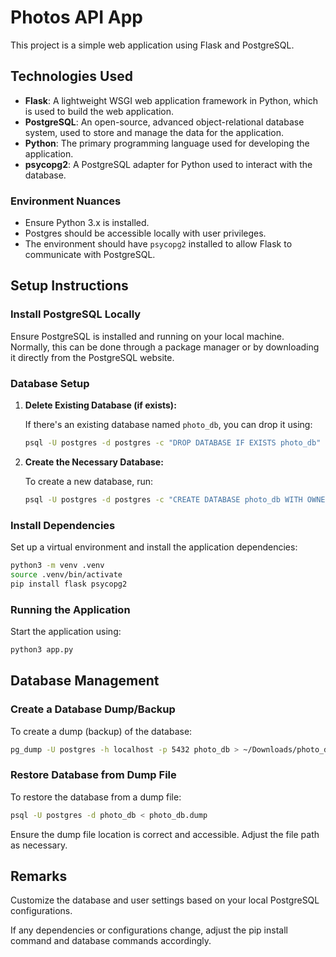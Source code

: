 # Photos API App

This project is a simple web application using Flask and PostgreSQL.

## Technologies Used

- **Flask**: A lightweight WSGI web application framework in Python, which is used to build the web application.
- **PostgreSQL**: An open-source, advanced object-relational database system, used to store and manage the data for the application.
- **Python**: The primary programming language used for developing the application.
- **psycopg2**: A PostgreSQL adapter for Python used to interact with the database.

### Environment Nuances

- Ensure Python 3.x is installed.
- Postgres should be accessible locally with user privileges.
- The environment should have `psycopg2` installed to allow Flask to communicate with PostgreSQL.

## Setup Instructions

### Install PostgreSQL Locally

Ensure PostgreSQL is installed and running on your local machine. Normally, this can be done through a package manager or by downloading it directly from the PostgreSQL website.

### Database Setup

1. **Delete Existing Database (if exists):**

   If there's an existing database named `photo_db`, you can drop it using:

   ```bash
   psql -U postgres -d postgres -c "DROP DATABASE IF EXISTS photo_db"
   ```

2. **Create the Necessary Database:**

   To create a new database, run:

   ```bash
   psql -U postgres -d postgres -c "CREATE DATABASE photo_db WITH OWNER = postgres TEMPLATE template0 ENCODING = 'UTF8' LC_COLLATE = 'en_US.UTF-8' LC_CTYPE = 'en_US.UTF-8' CONNECTION LIMIT = -1;"
   ```

### Install Dependencies

Set up a virtual environment and install the application dependencies:

```bash
python3 -m venv .venv
source .venv/bin/activate
pip install flask psycopg2
```

### Running the Application

Start the application using:

```bash
python3 app.py
```

## Database Management

### Create a Database Dump/Backup

To create a dump (backup) of the database:

```bash
pg_dump -U postgres -h localhost -p 5432 photo_db > ~/Downloads/photo_db.dump
```

### Restore Database from Dump File

To restore the database from a dump file:

```bash
psql -U postgres -d photo_db < photo_db.dump
```

Ensure the dump file location is correct and accessible. Adjust the file path as necessary.

## Remarks

Customize the database and user settings based on your local PostgreSQL configurations.

If any dependencies or configurations change, adjust the pip install command and database commands accordingly.